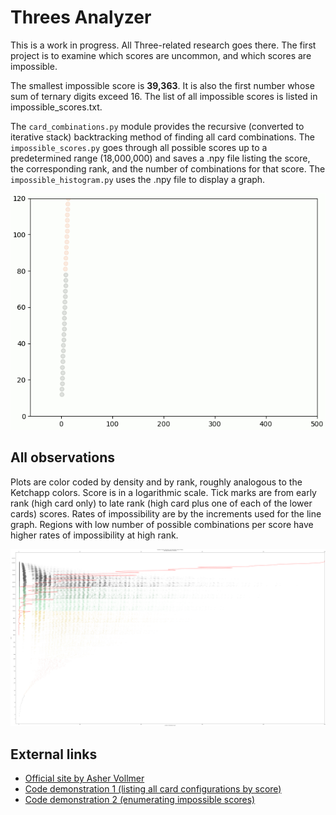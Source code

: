 # Threes Analyzer

This is a work in progress. All Three-related research goes there. The first project is to examine which scores are uncommon, and which scores are impossible.

The smallest impossible score is __39,363__. It is also the first number whose sum of ternary digits exceed 16. The list of all impossible scores is listed in impossible_scores.txt.

The `card_combinations.py` module provides the recursive (converted to iterative stack) backtracking method of finding all card combinations. The `impossible_scores.py` goes through all possible scores up to a predetermined range (18,000,000) and saves a .npy file listing the score, the corresponding rank, and the number of combinations for that score. The `impossible_histogram.py` uses the .npy file to display a graph.

![Figure](combinations_by_score.gif)

## All observations

Plots are color coded by density and by rank, roughly analogous to the Ketchapp colors. Score is in a logarithmic scale. Tick marks are from early rank (high card only) to late rank (high card plus one of each of the lower cards) scores. Rates of impossibility are by the increments used for the line graph. Regions with low number of possible combinations per score have higher rates of impossibility at high rank.

![Figure](Impossible_Percentage.png)

## External links

* [Official site by Asher Vollmer](https://threes.asherv.com/) 
* [Code demonstration 1 (listing all card configurations by score)](https://youtube.com/shorts/W3lzzpMBF6k?feature=shared)
* [Code demonstration 2 (enumerating impossible scores)](https://youtu.be/SVvWMZ1HgOM?feature=shared)
